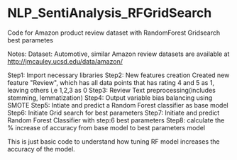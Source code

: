 # NLP_SentiAnalysis_RFGridSearch
Code for Amazon product review dataset with RandomForest Gridsearch best parametes

Notes:
Dataset: Automotive, similar Amazon review datasets are available at http://jmcauley.ucsd.edu/data/amazon/

Step1: Import necessary libraries 
Step2: New features creation
       Created new feature "Review", which has all data points that has rating 4 and 5 as 1, leaving others i,e 1,2,3 as 0
Step3: Review Text preprocessing(includes stemming, lemmatization)
Step4: Output variable bias balancing using SMOTE
Step5: Intiate and predict a Random Forest classifier as base model
Step6: Initiate Grid search for best parameters
Step7: Initiate and predict Random Forest Classifier with step:6 best parameters
Step8: calculate the % increase of accuracy from base model to best parameters model    

This is just basic code to understand how tuning RF model increases the accuracy of the model.
